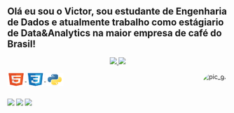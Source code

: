 ## Olá eu sou o Victor, sou estudante de Engenharia de Dados e atualmente trabalho como estágiario de Data&Analytics na maior empresa de café do Brasil!
<div align="center">
  <a href="https://github.com/VtorMuniz/VtorMuniz/">
  <img height="180em" src="https://github-readme-stats.vercel.app/api?username=vtormuniz&show_icons=true&theme=dark&include_all_commits=true&count_private=true"/>
  <img height="180em" src="https://github-readme-stats.vercel.app/api/top-langs/?username=vtormuniz&layout=compact&langs_count=7&theme=dark"/>
</div>
<div style="display: inline_block"><br>
 
  <img align="center" alt="Rafa-HTML" height="30" width="40" src="https://raw.githubusercontent.com/devicons/devicon/master/icons/html5/html5-original.svg">
  <img align="center" alt="Rafa-CSS" height="30" width="40" src="https://raw.githubusercontent.com/devicons/devicon/master/icons/css3/css3-original.svg">
  <img align="center" alt="Rafa-Python" height="30" width="40" src="https://raw.githubusercontent.com/devicons/devicon/master/icons/python/python-original.svg">
  
  <img align="right" alt="pic_gif" height="150" style="border-radius:50px;" src="https://68.media.tumblr.com/188f7ec2b4dc7c1e7d8ab20d939d8fb9/tumblr_n5uf3kY05Y1r3maj7o1_500.gif">
</div>
  
  ##
 
<div> 
 
 <a href="https://discord.gg/d6KyFHaq" target="_blank"><img src="https://img.shields.io/badge/Discord-7289DA?style=for-the-badge&logo=discord&logoColor=white" target="_blank"></a> 
  <a href = "mailto:victormuniz1998@gmail.com"><img src="https://img.shields.io/badge/-Gmail-%23333?style=for-the-badge&logo=gmail&logoColor=white" target="_blank"></a>
  <a href="https://www.linkedin.com/in/vtormuniz/" target="_blank"><img src="https://img.shields.io/badge/-LinkedIn-%230077B5?style=for-the-badge&logo=linkedin&logoColor=white" target="_blank"></a> 
 

